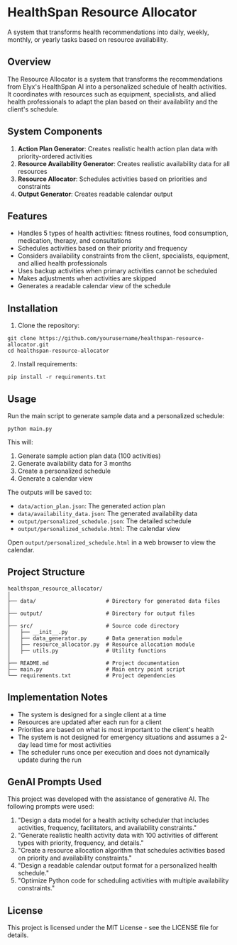 # HealthSpan Resource Allocator

A system that transforms health recommendations into daily, weekly, monthly, or yearly tasks based on resource availability.

## Overview

The Resource Allocator is a system that transforms the recommendations from Elyx's HealthSpan AI into a personalized schedule of health activities. It coordinates with resources such as equipment, specialists, and allied health professionals to adapt the plan based on their availability and the client's schedule.

## System Components

1. **Action Plan Generator**: Creates realistic health action plan data with priority-ordered activities
2. **Resource Availability Generator**: Creates realistic availability data for all resources
3. **Resource Allocator**: Schedules activities based on priorities and constraints
4. **Output Generator**: Creates readable calendar output

## Features

- Handles 5 types of health activities: fitness routines, food consumption, medication, therapy, and consultations
- Schedules activities based on their priority and frequency
- Considers availability constraints from the client, specialists, equipment, and allied health professionals
- Uses backup activities when primary activities cannot be scheduled
- Makes adjustments when activities are skipped
- Generates a readable calendar view of the schedule

## Installation

1. Clone the repository:
```
git clone https://github.com/yourusername/healthspan-resource-allocator.git
cd healthspan-resource-allocator
```

2. Install requirements:
```
pip install -r requirements.txt
```

## Usage

Run the main script to generate sample data and a personalized schedule:

```
python main.py
```

This will:
1. Generate sample action plan data (100 activities)
2. Generate availability data for 3 months
3. Create a personalized schedule
4. Generate a calendar view

The outputs will be saved to:
- `data/action_plan.json`: The generated action plan
- `data/availability_data.json`: The generated availability data
- `output/personalized_schedule.json`: The detailed schedule
- `output/personalized_schedule.html`: The calendar view

Open `output/personalized_schedule.html` in a web browser to view the calendar.

## Project Structure

```
healthspan_resource_allocator/
│
├── data/                      # Directory for generated data files
│
├── output/                    # Directory for output files
│
├── src/                       # Source code directory
│   ├── __init__.py
│   ├── data_generator.py      # Data generation module
│   ├── resource_allocator.py  # Resource allocation module
│   ├── utils.py               # Utility functions
│
├── README.md                  # Project documentation
├── main.py                    # Main entry point script
└── requirements.txt           # Project dependencies
```

## Implementation Notes

- The system is designed for a single client at a time
- Resources are updated after each run for a client
- Priorities are based on what is most important to the client's health
- The system is not designed for emergency situations and assumes a 2-day lead time for most activities
- The scheduler runs once per execution and does not dynamically update during the run

## GenAI Prompts Used

This project was developed with the assistance of generative AI. The following prompts were used:

1. "Design a data model for a health activity scheduler that includes activities, frequency, facilitators, and availability constraints."
2. "Generate realistic health activity data with 100 activities of different types with priority, frequency, and details."
3. "Create a resource allocation algorithm that schedules activities based on priority and availability constraints."
4. "Design a readable calendar output format for a personalized health schedule."
5. "Optimize Python code for scheduling activities with multiple availability constraints."

## License

This project is licensed under the MIT License - see the LICENSE file for details.